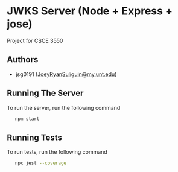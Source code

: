 # JWKS Server (Node + Express + jose)

Project for CSCE 3550 

## Authors

- jsg0191 (JoeyRyanSuliguin@my.unt.edu)

## Running The Server

To run the server, run the following command

```bash
   npm start
```


## Running Tests

To run tests, run the following command

```bash
   npx jest --coverage
```

